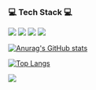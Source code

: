 <!--
**headmeat/headmeat** is a ✨ _special_ ✨ repository because its `README.md` (this file) appears on your GitHub profile.

Here are some ideas to get you started:

- 🔭 I’m currently working on ...
- 🌱 I’m currently learning ...
- 👯 I’m looking to collaborate on ...
- 🤔 I’m looking for help with ...
- 💬 Ask me about ...
- 📫 How to reach me: ...
- 😄 Pronouns: ...
- ⚡ Fun fact: ...
-->

<h3 align="left"><b>           💻 Tech Stack 💻</b></h3>
<p align="left">
<img src="https://img.shields.io/badge/JAVA-007396? style=flat&logo=Java&logoColor=white"/>
<img src="https://img.shields.io/badge/Python-3776AB? style=flat&logo=PYTHON&logoColor=yellow"/>
<img src="https://img.shields.io/badge/Apache Spark-E25A1C? style=flat&logo=Apache Spark&logoColor=white"/>
<img src="https://img.shields.io/badge/Apache Hadoop-66CCFF? style=flat&logo=apachehadoop&logoColor=black"/>

[![Anurag's GitHub stats](https://github-readme-stats.vercel.app/api?username=headmeat&show_icons=true&theme=tokyonight)](https://github.com/headmeat/github-readme-stats)
  
[![Top Langs](https://github-readme-stats.vercel.app/api/top-langs/?username=headmeat&layout=compact)](https://github.com/headmeat/github-readme-stats)

<img align='center' src="http://mazassumnida.wtf/api/v2/generate_badge?boj=headmeat">
